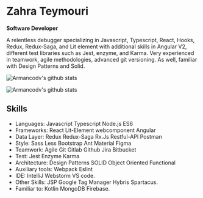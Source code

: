 # Zahra Teymouri

**Software Developer**

A relentless debugger specializing in Javascript, Typescript, React, Hooks, Redux, Redux-Saga, and Lit element with additional skills in Angular V2, different test libraries such as Jest, enzyme, and Karma. Very experienced in teamwork, agile methodologies, advanced git versioning. As well, familiar with Design Patterns and Solid.

![Armancodv's github stats](https://github-readme-stats.vercel.app/api?username=zaraco&show_icons=true&theme=dark)

![Armancodv's github stats](https://github-readme-stats.vercel.app/api/top-langs/?username=zaraco&layout=compact&theme=dark)


## Skills

- Languages: Javascript Typescript Node.js ES6
- Frameworks: React Lit-Element webcomponent Angular
- Data Layer: Redux Redux-Saga Rx.Js Restful-API Postman
- Style: Sass Less Bootstrap Ant Material Figma
- Teamwork: Agile Git Gitlab Github Jira Bitbucket
- Test: Jest Enzyme Karma
- Architecture: Design Patterns SOLID Object Oriented Functional
- Auxiliary tools: Webpack Eslint
- IDE: IntelliJ Webstorm VS code.
- Other Skills: JSP Google Tag Manager Hybris Spartacus.
- Familiar to: Kotlin MongoDB Firebase.
